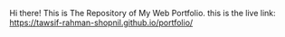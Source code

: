 Hi there!
This is The Repository of My Web Portfolio.
this is the live link: https://tawsif-rahman-shopnil.github.io/portfolio/
